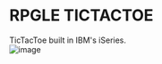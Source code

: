 # RPGLE TICTACTOE
TicTacToe built in IBM's iSeries. </br>
![image](https://user-images.githubusercontent.com/78238784/146284697-2d3f1bba-2240-4dae-b615-c08a3a3bdf2d.png)

